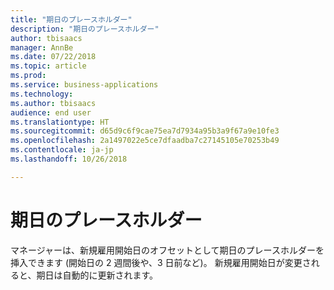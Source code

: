 ```yaml
---
title: "期日のプレースホルダー"
description: "期日のプレースホルダー"
author: tbisaacs
manager: AnnBe
ms.date: 07/22/2018
ms.topic: article
ms.prod: 
ms.service: business-applications
ms.technology: 
ms.author: tbisaacs
audience: end user
ms.translationtype: HT
ms.sourcegitcommit: d65d9c6f9cae75ea7d7934a95b3a9f67a9e10fe3
ms.openlocfilehash: 2a1497022e5ce7dfaadba7c27145105e70253b49
ms.contentlocale: ja-jp
ms.lasthandoff: 10/26/2018

---
```


#  <a name="due-date-placeholders"></a>期日のプレースホルダー




マネージャーは、新規雇用開始日のオフセットとして期日のプレースホルダーを挿入できます (開始日の 2 週間後や、3 日前など)。 新規雇用開始日が変更されると、期日は自動的に更新されます。

